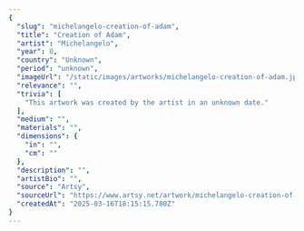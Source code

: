 ```yaml
---
{
  "slug": "michelangelo-creation-of-adam",
  "title": "Creation of Adam",
  "artist": "Michelangelo",
  "year": 0,
  "country": "Unknown",
  "period": "unknown",
  "imageUrl": "/static/images/artworks/michelangelo-creation-of-adam.jpg",
  "relevance": "",
  "trivia": [
    "This artwork was created by the artist in an unknown date."
  ],
  "medium": "",
  "materials": "",
  "dimensions": {
    "in": "",
    "cm": ""
  },
  "description": "",
  "artistBio": "",
  "source": "Artsy",
  "sourceUrl": "https://www.artsy.net/artwork/michelangelo-creation-of-adam",
  "createdAt": "2025-03-16T18:15:15.780Z"
}
---
```

